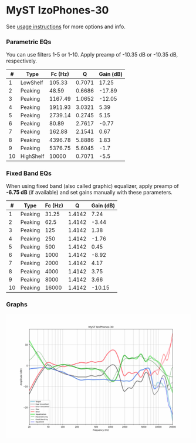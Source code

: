 # MyST IzoPhones-30
See [usage instructions](https://github.com/jaakkopasanen/AutoEq#usage) for more options and info.

### Parametric EQs
You can use filters 1-5 or 1-10. Apply preamp of -10.35 dB or -10.35 dB, respectively.

|   # | Type      |   Fc (Hz) |      Q |   Gain (dB) |
|-----|-----------|-----------|--------|-------------|
|   1 | LowShelf  |    105.33 | 0.7071 |       17.25 |
|   2 | Peaking   |     48.59 | 0.6686 |      -17.89 |
|   3 | Peaking   |   1167.49 | 1.0652 |      -12.05 |
|   4 | Peaking   |   1911.93 | 3.0321 |        5.39 |
|   5 | Peaking   |   2739.14 | 0.2745 |        5.15 |
|   6 | Peaking   |     80.89 | 2.7617 |       -0.77 |
|   7 | Peaking   |    162.88 | 2.1541 |        0.67 |
|   8 | Peaking   |   4396.78 | 5.8886 |        1.83 |
|   9 | Peaking   |   5376.75 | 5.6045 |       -1.7  |
|  10 | HighShelf |  10000    | 0.7071 |       -5.5  |

### Fixed Band EQs
When using fixed band (also called graphic) equalizer, apply preamp of **-6.75 dB** (if available) and set gains manually with these parameters.

|   # | Type    |   Fc (Hz) |      Q |   Gain (dB) |
|-----|---------|-----------|--------|-------------|
|   1 | Peaking |     31.25 | 1.4142 |        7.24 |
|   2 | Peaking |     62.5  | 1.4142 |       -3.44 |
|   3 | Peaking |    125    | 1.4142 |        1.38 |
|   4 | Peaking |    250    | 1.4142 |       -1.76 |
|   5 | Peaking |    500    | 1.4142 |        0.45 |
|   6 | Peaking |   1000    | 1.4142 |       -8.92 |
|   7 | Peaking |   2000    | 1.4142 |        4.17 |
|   8 | Peaking |   4000    | 1.4142 |        3.75 |
|   9 | Peaking |   8000    | 1.4142 |        3.66 |
|  10 | Peaking |  16000    | 1.4142 |      -10.15 |

### Graphs
![](./MyST%20IzoPhones-30.png)
